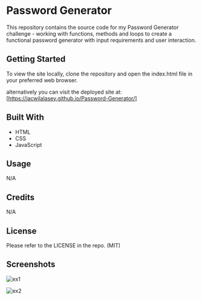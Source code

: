 # Password Generator

This repository contains the source code for my Password Generator challenge - working with functions, methods and loops to create a functional password generator with input requirements and user interaction.

## Getting Started

To view the site locally, clone the repository and open the index.html file in your preferred web browser.

alternatively you can visit the deployed site at:
[https://jacwilalasey.github.io/Password-Generator/]

## Built With

- HTML
- CSS
- JavaScript

## Usage

N/A

## Credits

N/A

## License

Please refer to the LICENSE in the repo. (MIT)

## Screenshots

![ex1](https://user-images.githubusercontent.com/92437517/212367499-ff8291db-074d-488a-944e-42ccdbbd6a3d.png)

![ex2](https://user-images.githubusercontent.com/92437517/212367658-4848e55e-f702-4189-ba8e-4538c0f1060c.png)

